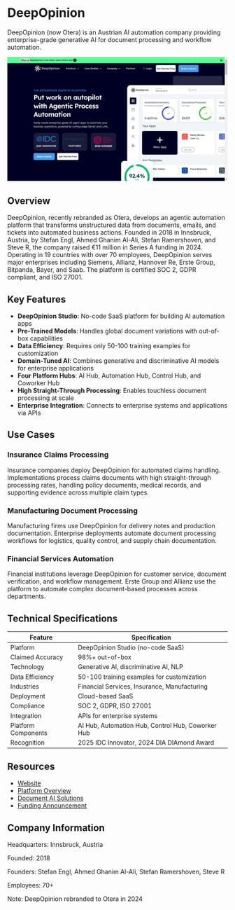 # DeepOpinion

DeepOpinion (now Otera) is an Austrian AI automation company providing enterprise-grade generative AI for document processing and workflow automation.

![DeepOpinion](assets/deepopinion.png)


## Overview

DeepOpinion, recently rebranded as Otera, develops an agentic automation platform that transforms unstructured data from documents, emails, and tickets into automated business actions. Founded in 2018 in Innsbruck, Austria, by Stefan Engl, Ahmed Ghanim Al-Ali, Stefan Ramershoven, and Steve R, the company raised €11 million in Series A funding in 2024. Operating in 19 countries with over 70 employees, DeepOpinion serves major enterprises including Siemens, Allianz, Hannover Re, Erste Group, Bitpanda, Bayer, and Saab. The platform is certified SOC 2, GDPR compliant, and ISO 27001.

## Key Features

- **DeepOpinion Studio**: No-code SaaS platform for building AI automation apps
- **Pre-Trained Models**: Handles global document variations with out-of-box capabilities
- **Data Efficiency**: Requires only 50-100 training examples for customization
- **Domain-Tuned AI**: Combines generative and discriminative AI models for enterprise applications
- **Four Platform Hubs**: AI Hub, Automation Hub, Control Hub, and Coworker Hub
- **High Straight-Through Processing**: Enables touchless document processing at scale
- **Enterprise Integration**: Connects to enterprise systems and applications via APIs

## Use Cases

### Insurance Claims Processing
Insurance companies deploy DeepOpinion for automated claims handling. Implementations process claims documents with high straight-through processing rates, handling policy documents, medical records, and supporting evidence across multiple claim types.

### Manufacturing Document Processing
Manufacturing firms use DeepOpinion for delivery notes and production documentation. Enterprise deployments automate document processing workflows for logistics, quality control, and supply chain documentation.

### Financial Services Automation
Financial institutions leverage DeepOpinion for customer service, document verification, and workflow management. Erste Group and Allianz use the platform to automate complex document-based processes across departments.

## Technical Specifications

| Feature | Specification |
|---------|---------------|
| Platform | DeepOpinion Studio (no-code SaaS) |
| Claimed Accuracy | 98%+ out-of-box |
| Technology | Generative AI, discriminative AI, NLP |
| Data Efficiency | 50-100 training examples for customization |
| Industries | Financial Services, Insurance, Manufacturing |
| Deployment | Cloud-based SaaS |
| Compliance | SOC 2, GDPR, ISO 27001 |
| Integration | APIs for enterprise systems |
| Platform Components | AI Hub, Automation Hub, Control Hub, Coworker Hub |
| Recognition | 2025 IDC Innovator, 2024 DIA DIAmond Award |

## Resources

- [Website](https://www.deepopinion.ai)
- [Platform Overview](https://www.deepopinion.ai/platform)
- [Document AI Solutions](https://www.deepopinion.ai/document-ai)
- [Funding Announcement](https://www.deepopinion.ai/press/deepopinion-2024-series-a)

## Company Information

Headquarters: Innsbruck, Austria

Founded: 2018

Founders: Stefan Engl, Ahmed Ghanim Al-Ali, Stefan Ramershoven, Steve R

Employees: 70+

Note: DeepOpinion rebranded to Otera in 2024 